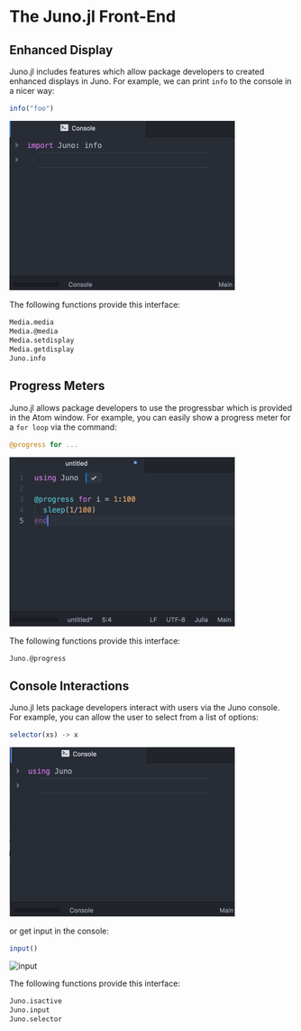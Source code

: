 # The Juno.jl Front-End

## Enhanced Display

Juno.jl includes features which allow package developers to created enhanced displays
in Juno. For example, we can print `info` to the console in a nicer way:

```julia
info("foo")
```

![info](../assets/info.gif)

The following functions provide this interface:

```@docs
Media.media
Media.@media
Media.setdisplay
Media.getdisplay
Juno.info
```

## Progress Meters

Juno.jl allows package developers to use the progressbar which is provided in the
Atom window. For example, you can easily show a progress meter for a `for loop`
via the command:

```julia
@progress for ...
```

![progress](../assets/progress.gif)

The following functions provide this interface:

```@docs
Juno.@progress
```

## Console Interactions

Juno.jl lets package developers interact with users via the Juno console. For example,
you can allow the user to select from a list of options:

```julia
selector(xs) -> x
```

![selector](../assets/selector.gif)

or get input in the console:

```julia
input()
```

![input](../static/input.gif)

The following functions provide this interface:

```@docs
Juno.isactive
Juno.input
Juno.selector
```
